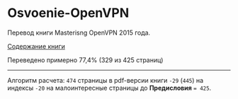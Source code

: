 # Osvoenie-OpenVPN
Перевод книги Masterisng OpenVPN 2015 года.

[Содержание книги](SUMMARY.md)

Переведено примерно 77,4% (329 из 425 страниц)

---

Алгоритм расчета: `474` страницы в pdf-версии книги `-29` (`445`) на индексы `-20` на малоинтересные страницы до **Предисловия** `= 425`.
